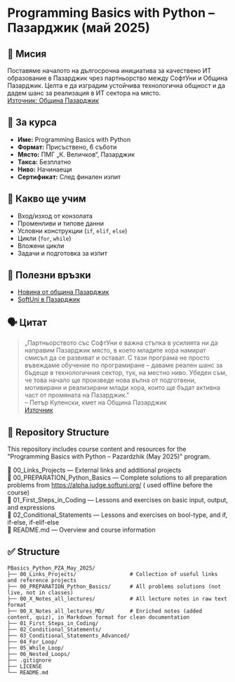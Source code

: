 # Programming Basics with Python – Пазарджик (май 2025)

## 🎯 Мисия

Поставяме началото на дългосрочна инициатива за качествено ИТ образование в Пазарджик чрез партньорство между СофтУни и
Община Пазарджик. Целта е да изградим устойчива технологична общност и да дадем шанс за реализация в ИТ сектора на
място.  
[Източник: Община Пазарджик](https://pazardzhik.bg/bg/novini/softuni-razkriva-v-obshtina-pazardzhik-parvite-si-kursove-po-programirane-na-zhivo-izvan-sofiya/)

## 📍 За курса

- **Име:** Programming Basics with Python
- **Формат:** Присъствено, 6 съботи
- **Място:** ПМГ „К. Величков“, Пазарджик
- **Такса:** Безплатно
- **Ниво:** Начинаещи
- **Сертификат:** След финален изпит

## 🧠 Какво ще учим

- Вход/изход от конзолата
- Променливи и типове данни
- Условни конструкции (`if`, `elif`, `else`)
- Цикли (`for`, `while`)
- Вложени цикли
- Задачи и подготовка за изпит

## 🔗 Полезни връзки

- [Новина от община Пазарджик](https://pazardzhik.bg/bg/novini/softuni-razkriva-v-obshtina-pazardzhik-parvite-si-kursove-po-programirane-na-zhivo-izvan-sofiya/)
- [SoftUni в Пазарджик](https://pazardzhik.bg/softuni/)

## 🗣️ Цитат

> „Партньорството със СофтУни е важна стъпка в усилията ни да направим Пазарджик място, в което младите хора намират
> смисъл да се развиват и остават. С тази програма не просто въвеждаме обучение по програмиране – даваме реален шанс за
> бъдеще в технологичния сектор, тук, на местно ниво. Убеден съм, че това начало ще произведе нова вълна от подготвени,
> мотивирани и реализирани млади хора, които ще бъдат активна част от промяната на Пазарджик."  
> – Петър Куленски, кмет на Община Пазарджик  
> [Източник](https://pazardzhik.bg/bg/novini/softuni-razkriva-v-obshtina-pazardzhik-parvite-si-kursove-po-programirane-na-zhivo-izvan-sofiya/)

## 📁 Repository Structure

This repository includes course content and resources for the "Programming Basics with Python – Pazardzhik (May 2025)"
program.

📂 00_Links_Projects — External links and additional projects  
📂 00_PREPARATION_Python_Basics — Complete solutions to all preparation problems from https://alpha.judge.softuni.org/ (
used offline before the course)  
📂 01_First_Steps_in_Coding — Lessons and exercises on basic input, output, and expressions  
📂 02_Conditional_Statements — Lessons and exercises on bool-type, and if, if-else, if-elif-else  
📄 README.md — Overview and course information

## ✅ Structure

```text
PBasics_Python_PZA_May_2025/
├── 00_Links_Projects/                 # Collection of useful links and reference projects
├── 00_PREPARATION_Python_Basics/      # All problems solutions (not live, not in classes)
├── 00_X_Notes_all_lectures/           # All lecture notes in raw text format
├── 00_X_Notes_all_lectures_MD/        # Enriched notes (added content, quiz), in Markdown format for clean documentation
├── 01_First_Steps_in_Coding/
├── 02_Conditional_Statements/
├── 03_Conditional_Statements_Advanced/
├── 04_For_Loop/
├── 05_While_Loop/
├── 06_Nested_Loops/
├── .gitignore
├── LICENSE
└── README.md

